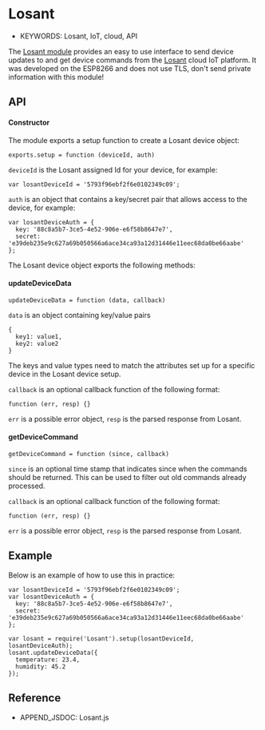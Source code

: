 <!--- Copyright (c) 2016 Patrick Van Oosterwijck. See the file LICENSE for copying permission. -->
Losant
======

* KEYWORDS: Losant, IoT, cloud, API

The [Losant module](/modules/Losant.js) provides an easy to use
interface to send device updates to and get device commands from
the [Losant](https://www.losant.com/) cloud IoT platform.
It was developed on the ESP8266 and does not use TLS,
don't send private information with this module!

API
---

#### Constructor

The module exports a setup function to create a Losant device object:

```
exports.setup = function (deviceId, auth)
```

`deviceId` is the Losant assigned Id for your device, for example:
```
var losantDeviceId = '5793f96ebf2f6e0102349c09';
```

`auth` is an object that contains a key/secret pair that allows
access to the device, for example:
```
var losantDeviceAuth = {
  key: '88c8a5b7-3ce5-4e52-906e-e6f58b8647e7',
  secret: 'e39deb235e9c627a69b050566a6ace34ca93a12d31446e11eec68da0be66aabe'
};
```

The Losant device object exports the following methods:

#### updateDeviceData

```
updateDeviceData = function (data, callback)
```

`data` is an object containing key/value pairs
```
{
  key1: value1,
  key2: value2
}
```
The keys and value types need to match the attributes set up for a specific
device in the Losant device setup.
  
`callback` is an optional callback function of the following format:
```
function (err, resp) {}
```
`err` is a possible error object, `resp` is the parsed response from
Losant.

#### getDeviceCommand

```
getDeviceCommand = function (since, callback)
```

`since` is an optional time stamp that indicates since when the commands
should be returned.  This can be used to filter out old commands already
processed.
  
`callback` is an optional callback function of the following format:
```
function (err, resp) {}
```
`err` is a possible error object, `resp` is the parsed response from
Losant.

Example
-------

Below is an example of how to use this in practice:

```
var losantDeviceId = '5793f96ebf2f6e0102349c09';
var losantDeviceAuth = {
  key: '88c8a5b7-3ce5-4e52-906e-e6f58b8647e7',
  secret: 'e39deb235e9c627a69b050566a6ace34ca93a12d31446e11eec68da0be66aabe'
};

var losant = require('Losant').setup(losantDeviceId, losantDeviceAuth);
losant.updateDeviceData({
  temperature: 23.4,
  humidity: 45.2
});
```

Reference
---------

* APPEND_JSDOC: Losant.js
